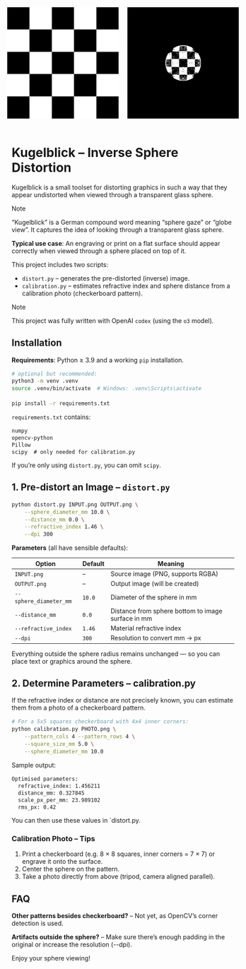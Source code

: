 <div style="display: flex; justify-content: center; align-items: center; gap: 20px; margin-bottom: 60px;">
  <img src="./examples/INPUT.png" alt="INPUT" style="width: 50%;">
  <img src="./examples/OUTPUT.png" alt="OUTPUT" style="width: 50%;">
</div>

# Kugelblick – Inverse Sphere Distortion

Kugelblick is a small toolset for distorting graphics in such a way that they appear undistorted when viewed through a transparent glass sphere.

> [!Note]
> “Kugelblick” is a German compound word meaning “sphere gaze” or “globe view”. It captures the idea of looking through a transparent glass sphere.

**Typical use case**: An engraving or print on a flat surface should appear correctly when viewed through a sphere placed on top of it.

This project includes two scripts:

- `distort.py` – generates the pre-distorted (inverse) image.
- `calibration.py` – estimates refractive index and sphere distance from a calibration photo (checkerboard pattern).

> [!Note]
> This project was fully written with OpenAI `codex` (using the `o3` model).

## Installation

**Requirements**: Python ≥ 3.9 and a working `pip` installation.

```bash
# optional but recommended:
python3 -m venv .venv
source .venv/bin/activate  # Windows: .venv\Scripts\activate

pip install -r requirements.txt
```

`requirements.txt` contains:

```
numpy
opencv-python
Pillow
scipy  # only needed for calibration.py
```

If you’re only using `distort.py`, you can omit `scipy`.

## 1. Pre-distort an Image – `distort.py`

```bash
python distort.py INPUT.png OUTPUT.png \
    --sphere_diameter_mm 10.0 \
    --distance_mm 0.0 \
    --refractive_index 1.46 \
    --dpi 300
```

**Parameters** (all have sensible defaults):

| Option                 | Default | Meaning                                            |
| ---------------------- | ------- | -------------------------------------------------- |
| `INPUT.png`            | –       | Source image (PNG, supports RGBA)                  |
| `OUTPUT.png`           | –       | Output image (will be created)                     |
| `--sphere_diameter_mm` | `10.0`  | Diameter of the sphere in mm                       |
| `--distance_mm`        | `0.0`   | Distance from sphere bottom to image surface in mm |
| `--refractive_index`   | `1.46`  | Material refractive index                          |
| `--dpi`                | `300`   | Resolution to convert mm → px                      |

Everything outside the sphere radius remains unchanged — so you can place text or graphics around the sphere.

## 2. Determine Parameters – calibration.py

If the refractive index or distance are not precisely known, you can estimate them from a photo of a checkerboard pattern.

```bash
# For a 5x5 squares checkerboard with 4x4 inner corners:
python calibration.py PHOTO.png \
    --pattern_cols 4 --pattern_rows 4 \
    --square_size_mm 5.0 \
    --sphere_diameter_mm 10.0
```

Sample output:

```
Optimised parameters:
  refractive_index: 1.456211
  distance_mm: 0.327845
  scale_px_per_mm: 23.989102
  rms_px: 0.42
```

You can then use these values in `distort.py.

### Calibration Photo – Tips

1. Print a checkerboard (e.g. 8 × 8 squares, inner corners = 7 × 7) or engrave it onto the surface.
2. Center the sphere on the pattern.
3. Take a photo directly from above (tripod, camera aligned parallel).

## FAQ

**Other patterns besides checkerboard?** – Not yet, as OpenCV’s corner detection is used.

**Artifacts outside the sphere?** – Make sure there’s enough padding in the original or increase the resolution (--dpi).

Enjoy your sphere viewing!
